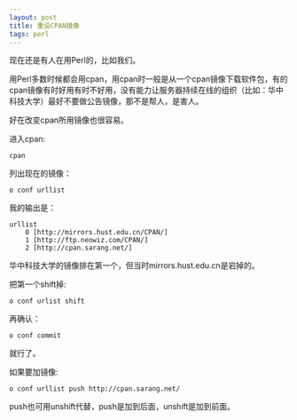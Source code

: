 ```yaml
---
layout: post
title: 重设CPAN镜像
tags: perl
---
```


现在还是有人在用Perl的，比如我们。

用Perl多数时候都会用cpan，用cpan时一般是从一个cpan镜像下载软件包，有的cpan镜像有时好用有时不好用，没有能力让服务器持续在线的组织（比如：华中科技大学）最好不要做公告镜像，那不是帮人，是害人。

好在改变cpan所用镜像也很容易。

进入cpan:

    cpan

列出现在的镜像：

    o conf urllist

我的输出是：

    urllist
        0 [http://mirrors.hust.edu.cn/CPAN/]
        1 [http://ftp.neowiz.com/CPAN/]
        2 [http://cpan.sarang.net/]

华中科技大学的镜像排在第一个，但当时mirrors.hust.edu.cn是宕掉的。

把第一个shift掉:

    o conf urlist shift

再确认：

    o conf commit

就行了。

如果要加镜像:

    o conf urllist push http://cpan.sarang.net/

push也可用unshift代替，push是加到后面，unshift是加到前面。
